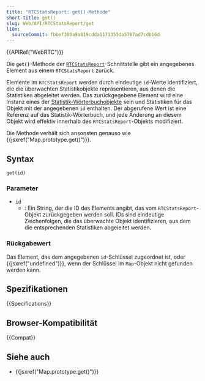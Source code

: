 ```yaml
---
title: "RTCStatsReport: get()-Methode"
short-title: get()
slug: Web/API/RTCStatsReport/get
l10n:
  sourceCommit: fbbef300a9a819cdda1171355da5787ad7cdbb6d
---
```


{{APIRef("WebRTC")}}

Die **`get()`**-Methode der [`RTCStatsReport`](/de/docs/Web/API/RTCStatsReport)-Schnittstelle gibt ein angegebenes Element aus einem `RTCStatsReport` zurück.

Elemente im `RTCStatsReport` werden durch eindeutige `id`-Werte identifiziert, die die überwachten Statistikobjekte repräsentieren, aus denen die Statistiken abgeleitet werden.
Das zurückgegebene Element wird eine Instanz eines der [Statistik-Wörterbuchobjekte](/de/docs/Web/API/RTCStatsReport#the_statistic_types) sein und Statistiken für das Objekt mit der angegebenen `id` enthalten.
Der abgerufene Wert ist eine Referenz auf das Statistik-Wörterbuch, und jede Änderung an diesem Objekt wird effektiv innerhalb des `RTCStatsReport`-Objekts modifiziert.

Die Methode verhält sich ansonsten genauso wie {{jsxref("Map.prototype.get()")}}.

## Syntax

```js-nolint
get(id)
```

### Parameter

- `id`
  - : Ein String, der die ID des Elements angibt, das vom `RTCStatsReport`-Objekt zurückgegeben werden soll.
    IDs sind eindeutige Zeichenfolgen, die das überwachte Objekt identifizieren, aus dem die entsprechenden Statistiken abgeleitet werden.

### Rückgabewert

Das Element, das dem angegebenen `id`-Schlüssel zugeordnet ist, oder {{jsxref("undefined")}}, wenn der Schlüssel im `Map`-Objekt nicht gefunden werden kann.

## Spezifikationen

{{Specifications}}

## Browser-Kompatibilität

{{Compat}}

## Siehe auch

- {{jsxref("Map.prototype.get()")}}
